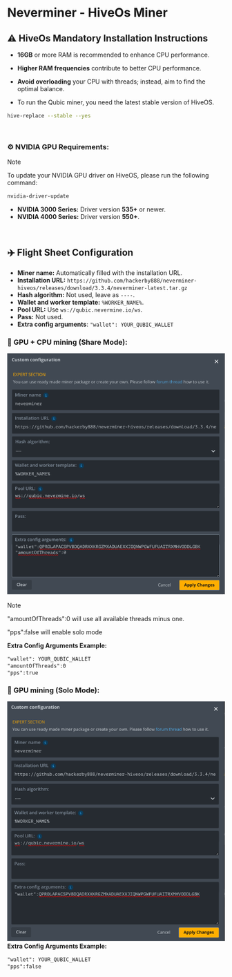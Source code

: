 

# Neverminer - HiveOs Miner

## :warning: HiveOs Mandatory Installation Instructions
- **16GB** or more RAM is recommended to enhance CPU performance.
- **Higher RAM frequencies** contribute to better CPU performance.
- **Avoid overloading** your CPU with threads; instead, aim to find the optimal balance.

- To run the Qubic miner, you need the latest stable version of HiveOS.
```sh
hive-replace --stable --yes
```

<br/>

### **⚙️ NVIDIA GPU Requirements:**
> [!NOTE]
> To update your NVIDIA GPU driver on HiveOS, please run the following command:
```sh
nvidia-driver-update
```
- **NVIDIA 3000 Series:** Driver version **535+** or newer.
- **NVIDIA 4000 Series:** Driver version **550+**.

<!--

### **⚙️ AMD GPU Requirements:**
> [!NOTE]
> AMD support may not be available all the time; availability depends on the epoch.

- Install version 5.7.3 driver using the command:
```sh
amd-ocl-install 5.7 5.7
```
- Install the libamdhip64 library. 
Run the following commands:
```sh
cd /opt/rocm/lib && wget https://github.com/Gddrig/Qubic_Hiveos/releases/download/0.4.1/libamdhip64.so.zip && unzip libamdhip64.so.zip && chmod +rwx /opt/rocm/lib/* && rm libamdhip64.so.zip && cd / && ldconfig
```

-->
<br>

## ✈️ Flight Sheet Configuration

- **Miner name:** Automatically filled with the installation URL.
- **Installation URL:** `https://github.com/hackerby888/neverminer-hiveos/releases/download/3.3.4/neverminer-latest.tar.gz`
- **Hash algorithm:** Not used, leave as `----`.
- **Wallet and worker template:** `%WORKER_NAME%`. 
- **Pool URL:** Use `ws://qubic.nevermine.io/ws`.
- **Pass:** Not used.
- **Extra config arguments**: `"wallet": YOUR_QUBIC_WALLET`
  

### 🔨 GPU  + CPU mining (Share Mode):
![Flight Sheet Dual](/img/FlightSheetDual.png)
<br>
> [!NOTE]
>"amountOfThreads":0 will use all available threads minus one.
> 
>"pps":false will enable solo mode
> 
**Extra Config Arguments Example:**
```
"wallet": YOUR_QUBIC_WALLET
"amountOfThreads":0
"pps":true
```

### 🔨 GPU  mining (Solo Mode):
![Flight Sheet GPU](/img/FlightSheetGPU.png)
<br>
**Extra Config Arguments Example:**
```
"wallet": YOUR_QUBIC_WALLET
"pps":false
```
<!--
